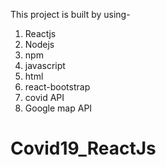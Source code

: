 This project is built by using-
1. Reactjs
2. Nodejs
3. npm
4. javascript
5. html
6. react-bootstrap
7. covid API
8. Google map API
# Covid19_ReactJs
